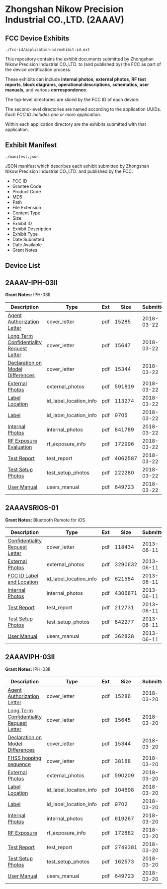 # Zhongshan Nikow Precision Industrial CO.,LTD. (2AAAV)
## FCC Device Exhibits

```
./fcc-id/application-id/exhibit-id.ext
```

This repository contains the exhibit documents submitted by Zhongshan Nikow Precision Industrial CO.,LTD. to (and published by) the FCC as part of the device certification process.

These exhibits can include **internal photos**, **external photos**, **RF test reports**, **block diagrams**, **operational descriptions**, **schematics**, **user manuals**, and various **correspondence**.

The top-level directories are sliced by the FCC ID of each device.

The second-level directories are named according to the application UUIDs. *Each FCC ID includes one or more application.*

Within each application directory are the exhibits submitted with that application. 

## Exhibit Manifest

```
./manifest.json
```

JSON manifest which describes each exhibit submitted by Zhongshan Nikow Precision Industrial CO.,LTD. and published by the FCC.

- FCC ID
- Grantee Code
- Product Code
- MD5
- Path
- File Extension
- Content Type
- Size
- Exhibit ID
- Exhibit Description
- Exhibit Type
- Date Submitted
- Date Available
- Grant Notes

## Device List
## 2AAAV-IPH-03II
**Grant Notes:** IPH-03II

| Description | Type | Ext | Size | Submitted | Available |
| ----------- | ---- | --- | ---- | --------- | --------- |
| [Agent Authorization Letter](2AAAV-IPH-03II/46884e45fa34535b1ebe30051bdd47d2/3791542.pdf) | cover_letter | pdf | 15285 | 2018-03-22 | 2018-03-22 |
| [Long Term Confidentiality Request Letter](2AAAV-IPH-03II/46884e45fa34535b1ebe30051bdd47d2/3791543.pdf) | cover_letter | pdf | 15647 | 2018-03-22 | 2018-03-22 |
| [Declaration on Model Differences](2AAAV-IPH-03II/46884e45fa34535b1ebe30051bdd47d2/3791546.pdf) | cover_letter | pdf | 15344 | 2018-03-22 | 2018-03-22 |
| [External Photos](2AAAV-IPH-03II/46884e45fa34535b1ebe30051bdd47d2/3791547.pdf) | external_photos | pdf | 591819 | 2018-03-22 | 2018-03-22 |
| [Label Location](2AAAV-IPH-03II/46884e45fa34535b1ebe30051bdd47d2/3791550.pdf) | id_label_location_info | pdf | 113274 | 2018-03-22 | 2018-03-22 |
| [Label](2AAAV-IPH-03II/46884e45fa34535b1ebe30051bdd47d2/3791551.pdf) | id_label_location_info | pdf | 9705 | 2018-03-22 | 2018-03-22 |
| [Internal Photos](2AAAV-IPH-03II/46884e45fa34535b1ebe30051bdd47d2/3791549.pdf) | internal_photos | pdf | 841789 | 2018-03-22 | 2018-03-22 |
| [RF Exposure Evaluation](2AAAV-IPH-03II/46884e45fa34535b1ebe30051bdd47d2/3791552.pdf) | rf_exposure_info | pdf | 172996 | 2018-03-22 | 2018-03-22 |
| [Test Report](2AAAV-IPH-03II/46884e45fa34535b1ebe30051bdd47d2/3791548.pdf) | test_report | pdf | 4062587 | 2018-03-22 | 2018-03-22 |
| [Test Setup Photos](2AAAV-IPH-03II/46884e45fa34535b1ebe30051bdd47d2/3791554.pdf) | test_setup_photos | pdf | 222280 | 2018-03-22 | 2018-03-22 |
| [User Manual](2AAAV-IPH-03II/46884e45fa34535b1ebe30051bdd47d2/3788505.pdf) | users_manual | pdf | 649723 | 2018-03-22 | 2018-03-22 |
## 2AAAVSRIOS-01
**Grant Notes:** Bluetooth Remote for iOS

| Description | Type | Ext | Size | Submitted | Available |
| ----------- | ---- | --- | ---- | --------- | --------- |
| [Confidentiality Request Letter](2AAAVSRIOS-01/1dd24f99bcd64102f16dde30e90913bf/1987779.pdf) | cover_letter | pdf | 118434 | 2013-06-11 | 2013-06-11 |
| [External Photos](2AAAVSRIOS-01/1dd24f99bcd64102f16dde30e90913bf/1987780.pdf) | external_photos | pdf | 3290632 | 2013-06-11 | 2013-06-11 |
| [FCC ID Label and Location](2AAAVSRIOS-01/1dd24f99bcd64102f16dde30e90913bf/1987782.pdf) | id_label_location_info | pdf | 621584 | 2013-06-11 | 2013-06-11 |
| [Internal Photos](2AAAVSRIOS-01/1dd24f99bcd64102f16dde30e90913bf/1987781.pdf) | internal_photos | pdf | 4306871 | 2013-06-11 | 2013-06-11 |
| [Test Report](2AAAVSRIOS-01/1dd24f99bcd64102f16dde30e90913bf/1987784.pdf) | test_report | pdf | 212731 | 2013-06-11 | 2013-06-11 |
| [Test Setup Photos](2AAAVSRIOS-01/1dd24f99bcd64102f16dde30e90913bf/1987783.pdf) | test_setup_photos | pdf | 842277 | 2013-06-11 | 2013-06-11 |
| [User Manual](2AAAVSRIOS-01/1dd24f99bcd64102f16dde30e90913bf/1987785.pdf) | users_manual | pdf | 362828 | 2013-06-11 | 2013-06-11 |
## 2AAAVIPH-03II
**Grant Notes:** IPH-03II

| Description | Type | Ext | Size | Submitted | Available |
| ----------- | ---- | --- | ---- | --------- | --------- |
| [Agent Authorization Letter](2AAAVIPH-03II/ed7d5dcdb523fe2cd50557b700b61e66/3788490.pdf) | cover_letter | pdf | 15286 | 2018-03-20 | 2018-03-20 |
| [Long Term Confidentiality Request Letter](2AAAVIPH-03II/ed7d5dcdb523fe2cd50557b700b61e66/3788491.pdf) | cover_letter | pdf | 15645 | 2018-03-20 | 2018-03-20 |
| [Declaration on Model Differences](2AAAVIPH-03II/ed7d5dcdb523fe2cd50557b700b61e66/3788494.pdf) | cover_letter | pdf | 15344 | 2018-03-20 | 2018-03-20 |
| [FHSS hopping sequence](2AAAVIPH-03II/ed7d5dcdb523fe2cd50557b700b61e66/3788497.pdf) | cover_letter | pdf | 38188 | 2018-03-20 | 2018-03-20 |
| [External Photos](2AAAVIPH-03II/ed7d5dcdb523fe2cd50557b700b61e66/3788495.pdf) | external_photos | pdf | 590209 | 2018-03-20 | 2018-03-20 |
| [Label Location](2AAAVIPH-03II/ed7d5dcdb523fe2cd50557b700b61e66/3788499.pdf) | id_label_location_info | pdf | 104698 | 2018-03-20 | 2018-03-20 |
| [Label](2AAAVIPH-03II/ed7d5dcdb523fe2cd50557b700b61e66/3788500.pdf) | id_label_location_info | pdf | 9702 | 2018-03-20 | 2018-03-20 |
| [Internal Photos](2AAAVIPH-03II/ed7d5dcdb523fe2cd50557b700b61e66/3788498.pdf) | internal_photos | pdf | 619267 | 2018-03-20 | 2018-03-20 |
| [RF Exposure](2AAAVIPH-03II/ed7d5dcdb523fe2cd50557b700b61e66/3788501.pdf) | rf_exposure_info | pdf | 172882 | 2018-03-20 | 2018-03-20 |
| [Test Report](2AAAVIPH-03II/ed7d5dcdb523fe2cd50557b700b61e66/3788496.pdf) | test_report | pdf | 2749381 | 2018-03-20 | 2018-03-20 |
| [Test Setup Photos](2AAAVIPH-03II/ed7d5dcdb523fe2cd50557b700b61e66/3788504.pdf) | test_setup_photos | pdf | 162573 | 2018-03-20 | 2018-03-20 |
| [User Manual](2AAAVIPH-03II/ed7d5dcdb523fe2cd50557b700b61e66/3788505.pdf) | users_manual | pdf | 649723 | 2018-03-20 | 2018-03-20 |
